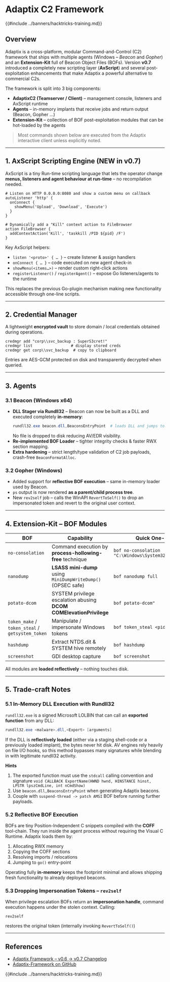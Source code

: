 # Adaptix C2 Framework

{{#include ../banners/hacktricks-training.md}}

## Overview
Adaptix is a cross-platform, modular Command-and-Control (C2) framework that ships with multiple agents (Windows – *Beacon* and *Gopher*) and an **Extension-Kit** full of Beacon Object Files (BOFs).  Version **v0.7** introduced a completely new scripting layer (**AxScript**) and several post-exploitation enhancements that make Adaptix a powerful alternative to commercial C2s.

The framework is split into 3 big components:

* **AdaptixC2 (Teamserver / Client)** – management console, listeners and AxScript runtime
* **Agents** – in-memory implants that receive jobs and return output (Beacon, Gopher …)
* **Extension-Kit** – collection of BOF post-exploitation modules that can be hot-loaded by the agents

> Most commands shown below are executed from the Adaptix interactive client unless explicitly noted.

---

## 1.  AxScript Scripting Engine  (NEW in v0.7)
AxScript is a tiny Run-time scripting language that lets the operator change **menus, listeners and agent behaviour at run-time** – no recompilation needed.

```axscript
# Listen on HTTP 0.0.0.0:8080 and show a custom menu on callback
autoListener 'http' {
  onConnect {
    showMenu('Upload', 'Download', 'Execute')
  }
}

# Dynamically add a "Kill" context action to FileBrowser
action FileBrowser {
  addContextAction('Kill', 'taskkill /PID ${pid} /F')
}
```

Key AxScript helpers:
* `listen '<proto>' { … }`  – create listener & assign handlers
* `onConnect { … }`         – code executed on new agent check-in
* `showMenu(<items…>)`       – render custom right-click actions
* `registerListener()` / `registerAgent()` – expose Go listeners/agents to the runtime

This replaces the previous Go-plugin mechanism making new functionality accessible through one-line scripts.

---

## 2. Credential Manager
A lightweight **encrypted vault** to store domain / local credentials obtained during operations.

```text
credmgr add "corp\\svc_backup : SuperS3cret!"
credmgr list                 # display stored creds
credmgr get corp\\svc_backup  # copy to clipboard
```
Entries are AES-GCM protected on disk and transparently decrypted when queried.

---

## 3. Agents

### 3.1 Beacon (Windows x64)
* **DLL Stager via Rundll32** – Beacon can now be built as a DLL and executed completely **in-memory**:
  ```powershell
  rundll32.exe beacon.dll,BeaconsEntryPoint  # loads DLL and jumps to exported function
  ```
  No file is dropped to disk reducing AV/EDR visibility.
* **Re-implemented BOF Loader** – tighter integrity checks & faster RWX section mapping.
* **Extra hardening** – strict length/type validation of C2 job payloads, crash-free `BeaconFormatAlloc`.

### 3.2 Gopher (Windows)
* Added support for **reflective BOF execution** – same in-memory loader used by Beacon.
* `ps` output is now rendered **as a parent/child process tree**.
* New `rev2self` job – calls the WinAPI `RevertToSelf()` to drop an impersonated token and revert to the original user context.

---

## 4.  Extension-Kit  – BOF Modules

| BOF             | Capability | Quick One-Liner |
|-----------------|------------|-----------------|
| `no-consolation`| Command execution by **process-hollowing-free** technique | `bof no-consolation "C:\Windows\System32\notepad.exe"` |
| `nanodump`      | **LSASS mini-dump** using `MiniDumpWriteDump()` (OPSEC safe) | `bof nanodump full` |
| `potato-dcom`   | SYSTEM privilege escalation abusing **DCOM COMElevationPrivilege** | `bof potato-dcom"` |
| `token_make` / `token_steal` / `getsystem_token` | Manipulate / impersonate Windows tokens | `bof token_steal <pid>` |
| `hashdump`      | Extract NTDS.dit & SYSTEM hive remotely | `bof hashdump` |
| `screenshot`    | GDI desktop capture | `bof screenshot` |

All modules are **loaded reflectively** – nothing touches disk.

---

## 5.  Trade-craft Notes

### 5.1  In-Memory DLL Execution with Rundll32
`rundll32.exe` is a signed Microsoft LOLBIN that can call an **exported function** from any DLL:

```powershell
rundll32.exe <malware>.dll,<Export> [arguments]
```

If the DLL is **reflectively loaded** (either via a staging shell-code or a previously loaded implant), the bytes never hit disk.  AV engines rely heavily on file I/O hooks, so this method bypasses many signatures while blending in with legitimate rundll32 activity.

**Hints**
1. The exported function must use the `stdcall` calling convention and signature `void CALLBACK ExportName(HWND hwnd, HINSTANCE hinst, LPSTR lpszCmdLine, int nCmdShow)`
2. Use `beacon.dll,BeaconsEntryPoint` when generating Adaptix beacons.
3. Couple with `suspend-thread -> patch AMSI` BOF before running further payloads.

### 5.2  Reflective BOF Execution
BOFs are tiny Position-Independent C snippets compiled with the **COFF** tool-chain.  They run inside the agent process without requiring the Visual C Runtime.  Adaptix loads them by:
1. Allocating RWX memory
2. Copying the COFF sections
3. Resolving imports / relocations
4. Jumping to `go()` entry-point

Operating fully **in-memory** keeps the footprint minimal and allows shipping fresh functionality to already deployed beacons.

### 5.3  Dropping Impersonation Tokens  – `rev2self`
When privilege escalation BOFs return an **impersonation handle**, command execution happens under the stolen context.  Calling:
```text
rev2self
```
restores the original token (internally invoking `RevertToSelf()`)

---

## References
* [Adaptix Framework – v0.6 → v0.7 Changelog](https://adaptix-framework.gitbook.io/adaptix-framework/changelog-and-updates/v0.6-greater-than-v0.7)
* [Adaptix-Framework on GitHub](https://github.com/Adaptix-Framework)

{{#include ../banners/hacktricks-training.md}}